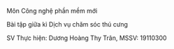 
Môn Công nghệ phần mềm mới

Bài tập giữa kì Dịch vụ chăm sóc thú cưng

SV Thực hiện: Dương Hoàng Thy Trân, MSSV: 19110300

